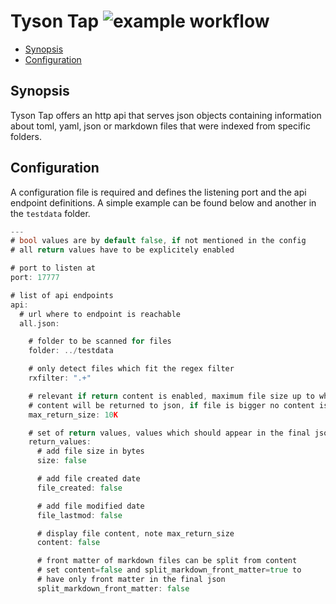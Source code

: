 # Tyson Tap ![example workflow](https://github.com/triole/tyson-tap/actions/workflows/build.yaml/badge.svg)

- [Synopsis](#synopsis)
- [Configuration](#configuration)

## Synopsis

Tyson Tap offers an http api that serves json objects containing information about toml, yaml, json or markdown files that were indexed from specific folders.

## Configuration

A configuration file is required and defines the listening port and the api endpoint definitions. A simple example can be found below and another in the `testdata` folder.

```go mdox-exec="cat conf/conf.yaml | cat"
---
# bool values are by default false, if not mentioned in the config
# all return values have to be explicitely enabled

# port to listen at
port: 17777

# list of api endpoints
api:
  # url where to endpoint is reachable
  all.json:

    # folder to be scanned for files
    folder: ../testdata

    # only detect files which fit the regex filter
    rxfilter: ".+"

    # relevant if return content is enabled, maximum file size up to which file
    # content will be returned to json, if file is bigger no content is shown
    max_return_size: 10K

    # set of return values, values which should appear in the final json
    return_values:
      # add file size in bytes
      size: false

      # add file created date
      file_created: false

      # add file modified date
      file_lastmod: false

      # display file content, note max_return_size
      content: false

      # front matter of markdown files can be split from content
      # set content=false and split_markdown_front_matter=true to
      # have only front matter in the final json
      split_markdown_front_matter: false
```
